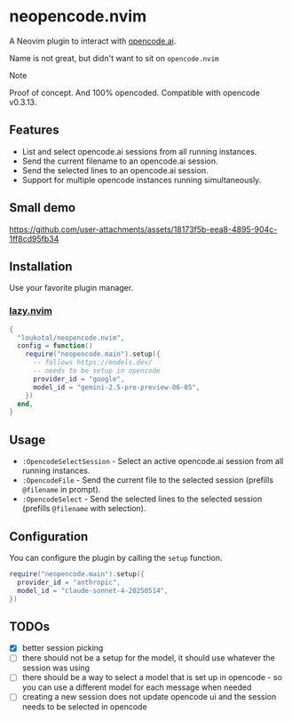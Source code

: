 # neopencode.nvim

A Neovim plugin to interact with [opencode.ai](https://opencode.ai).

Name is not great, but didn't want to sit on `opencode.nvim`

> [!note]
> Proof of concept. And 100% opencoded.
> Compatible with opencode v0.3.13.

## Features

- List and select opencode.ai sessions from all running instances.
- Send the current filename to an opencode.ai session.
- Send the selected lines to an opencode.ai session.
- Support for multiple opencode instances running simultaneously.

## Small demo

<https://github.com/user-attachments/assets/18173f5b-eea8-4895-904c-1ff8cd95fb34>

## Installation

Use your favorite plugin manager.

### [lazy.nvim](https://github.com/folke/lazy.nvim)

```lua
{
  "loukotal/neopencode.nvim",
  config = function()
    require("neopencode.main").setup({
      -- follows https://models.dev/
      -- needs to be setup in opencode
      provider_id = "google",
      model_id = "gemini-2.5-pro-preview-06-05",
    })
  end,
}
```

## Usage

- `:OpencodeSelectSession` - Select an active opencode.ai session from all running instances.
- `:OpencodeFile` - Send the current file to the selected session (prefills `@filename` in prompt).
- `:OpencodeSelect` - Send the selected lines to the selected session (prefills `@filename` with selection).

## Configuration

You can configure the plugin by calling the `setup` function.

```lua
require("neopencode.main").setup({
  provider_id = "anthropic",
  model_id = "claude-sonnet-4-20250514",
})
```

## TODOs

- [x] better session picking
- [ ] there should not be a setup for the model, it should use whatever the session was using
- [ ] there should be a way to select a model that is set up in opencode - so you can use a different model for each message when needed
- [ ] creating a new session does not update opencode ui and the session needs to be selected in opencode
